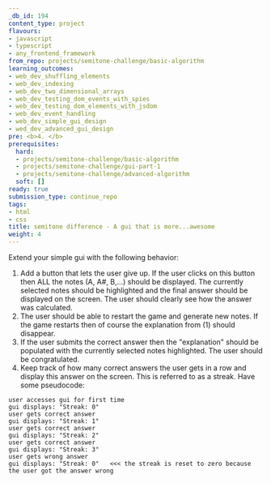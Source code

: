 ```yaml
---
_db_id: 194
content_type: project
flavours:
- javascript
- typescript
- any_frontend_framework
from_repo: projects/semitone-challenge/basic-algorithm
learning_outcomes:
- web_dev_shuffling_elements
- web_dev_indexing
- web_dev_two_dimensional_arrays
- web_dev_testing_dom_events_with_spies
- web_dev_testing_dom_elements_with_jsdom
- web_dev_event_handling
- web_dev_simple_gui_design
- wed_dev_advanced_gui_design
pre: <b>4. </b>
prerequisites:
  hard:
  - projects/semitone-challenge/basic-algorithm
  - projects/semitone-challenge/gui-part-1
  - projects/semitone-challenge/advanced-algorithm
  soft: []
ready: true
submission_type: continue_repo
tags:
- html
- css
title: semitone difference - A gui that is more...awesome
weight: 4
---
```


Extend your simple gui with the following behavior:

1. Add a button that lets the user give up. If the user clicks on this button then ALL the notes (A, A#, B,...) should be displayed. The currently selected notes should be highlighted and the final answer should be displayed on the screen. The user should clearly see how the answer was calculated.
2. The user should be able to restart the game and generate new notes. If the game restarts then of course the explanation from (1) should disappear.
3. If the user submits the correct answer then the "explanation" should be populated with the currently selected notes highlighted. The user should be congratulated.
4. Keep track of how many correct answers the user gets in a row and display this answer on the screen. This is referred to as a streak. Have some pseudocode:

```
user accesses gui for first time
gui displays: "Streak: 0"
user gets correct answer
gui displays: "Streak: 1"
user gets correct answer
gui displays: "Streak: 2"
user gets correct answer
gui displays: "Streak: 3"
user gets wrong answer
gui displays: "Streak: 0"   <<< the streak is reset to zero because the user got the answer wrong
```
